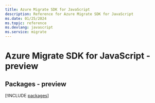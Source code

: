 ```yaml
---
title: Azure Migrate SDK for JavaScript
description: Reference for Azure Migrate SDK for JavaScript
ms.date: 01/25/2024
ms.topic: reference
ms.devlang: javascript
ms.service: migrate
---
```

# Azure Migrate SDK for JavaScript - preview
## Packages - preview
[!INCLUDE [packages](migrate-index.md)]